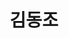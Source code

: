 ---
layout: hubs
key: Q7336146
title: 김동조
name: 김동조
description: 대한민국의 정치인
score: 0.025082510722649134
degree: 5
---